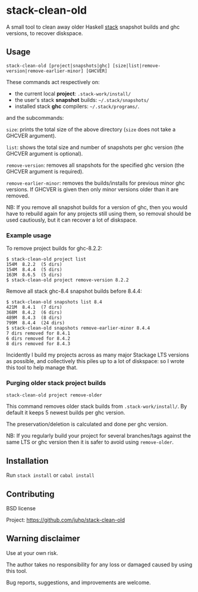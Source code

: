 # stack-clean-old

A small tool to clean away older Haskell [stack](https://docs.haskellstack.org)
snapshot builds and ghc versions, to recover diskspace.

## Usage
```
stack-clean-old [project|snapshots|ghc] [size|list|remove-version|remove-earlier-minor] [GHCVER]
```
These commands act respectively on:

- the current local **project**: `.stack-work/install/`
- the user's stack **snapshot** builds: `~/.stack/snapshots/`
- installed stack **ghc** compilers: `~/.stack/programs/`.

and the subcommands:

`size`:
    prints the total size of the above directory
    (`size` does not take a GHCVER argument).

`list`:
    shows the total size and number of snapshots per ghc version
    (the GHCVER argument is optional).

`remove-version`:
    removes all snapshots for the specified ghc version
    (the GHCVER argument is required).

`remove-earlier-minor`:
    removes the builds/installs for previous minor ghc versions.
    If GHCVER is given then only minor versions older than it are removed.

NB: If you remove all snapshot builds for a version of ghc, then you would have to rebuild again for any projects still using them, so removal should be used cautiously, but it can recover a lot of diskspace.

### Example usage
To remove project builds for ghc-8.2.2:
```
$ stack-clean-old project list
154M  8.2.2  (5 dirs)
154M  8.4.4  (5 dirs)
163M  8.6.5  (5 dirs)
$ stack-clean-old project remove-version 8.2.2
```

Remove all stack ghc-8.4 snapshot builds before 8.4.4:
```
$ stack-clean-old snapshots list 8.4
421M  8.4.1  (7 dirs)
368M  8.4.2  (6 dirs)
489M  8.4.3  (8 dirs)
799M  8.4.4  (24 dirs)
$ stack-clean-old snapshots remove-earlier-minor 8.4.4
7 dirs removed for 8.4.1
6 dirs removed for 8.4.2
8 dirs removed for 8.4.3
```

Incidently I build my projects across as many major Stackage LTS versions as possible, and collectively this piles up to a lot of diskspace: so I wrote this tool to help manage that.

### Purging older stack project builds
```
stack-clean-old project remove-older
```
This command removes older stack builds from `.stack-work/install/`.
By default it keeps 5 newest builds per ghc version.

The preservation/deletion is calculated and done per ghc version.

NB: If you regularly build your project for several branches/tags against the same LTS or ghc version then it is safer to avoid using `remove-older`.

## Installation

Run `stack install` or `cabal install`

## Contributing
BSD license

Project: https://github.com/juhp/stack-clean-old

## Warning disclaimer
Use at your own risk.

The author takes no responsibility for any loss or damaged caused by using
this tool.

Bug reports, suggestions, and improvements are welcome.
